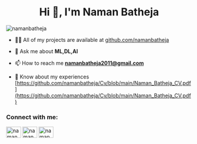 <h1 align="center">Hi 👋, I'm Naman Batheja</h1>
<p align="left"> <img src="https://komarev.com/ghpvc/?username=namanbatheja&label=Profile%20views&color=0e75b6&style=flat" alt="namanbatheja" /> </p>

- 👨‍💻 All of my projects are available at [github.com/namanbatheja](github.com/namanbatheja)

- 💬 Ask me about **ML,DL,AI**

- 📫 How to reach me **namanbatheja2011@gmail.com**

- 📄 Know about my experiences [https://github.com/namanbatheja/Cv/blob/main/Naman_Batheja_CV.pdf](https://github.com/namanbatheja/Cv/blob/main/Naman_Batheja_CV.pdf)
<h3 align="left">Connect with me:</h3>
<p align="left">
<a href="https://linkedin.com/in/naman batheja" target="blank"><img align="center" src="https://raw.githubusercontent.com/rahuldkjain/github-profile-readme-generator/master/src/images/icons/Social/linked-in-alt.svg" alt="naman batheja" height="30" width="40" /></a>
<a href="https://kaggle.com/naman batheja" target="blank"><img align="center" src="https://raw.githubusercontent.com/rahuldkjain/github-profile-readme-generator/master/src/images/icons/Social/kaggle.svg" alt="naman batheja" height="30" width="40" /></a>
<a href="https://instagram.com/namanbatheja" target="blank"><img align="center" src="https://raw.githubusercontent.com/rahuldkjain/github-profile-readme-generator/master/src/images/icons/Social/instagram.svg" alt="namanbatheja" height="30" width="40" /></a>
</p>


